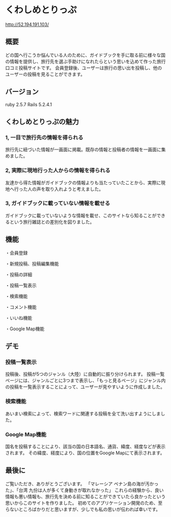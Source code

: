 # くわしめとりっぷ
http://52.194.191.103/

## 概要
どの国へ行こうか悩んでいる人のために、ガイドブックを手に取る前に様々な国の情報を提供し、旅行先を選ぶ手助けになれたらという思いを込めて作った旅行口コミ投稿サイトです。 会員登録後、ユーザーは旅行の思い出を投稿し、他のユーザーの投稿を見ることができます。

## バージョン
ruby 2.5.7
Rails 5.2.4.1

## くわしめとりっぷの魅力
### 1, 一目で旅行先の情報を得られる
旅行先に紐づいた情報が一画面に掲載。既存の情報と投稿者の情報を一画面に集めました。

### 2, 実際に現地行った人からの情報を得られる
友達から得た情報がガイドブックの情報よりも当たっていたことから、実際に現地へ行った人の声を取り入れようと考えました。

### 3, ガイドブックに載っていない情報を載せる
ガイドブックに載っていないような情報を載せ、このサイトなら知ることができるという旅行雑誌との差別化を図りました。

## 機能
・会員登録

・新規投稿、投稿編集機能

・投稿の詳細

・投稿一覧表示

・検索機能

・コメント機能

・いいね機能

・Google Map機能

## デモ
### 投稿一覧表示
投稿後、投稿が5つのジャンル（大陸）に自動的に振り分けられます。
投稿一覧ページには、ジャンルごとに3つまで表示し、「もっと見るページ」にジャンル内の投稿を一覧表示することによって、ユーザーが見やすいように作成しました。

### 検索機能
あいまい検索によって、検索ワードに関連する投稿を全て洗い出すようにしました。

### Google Map機能
国名を投稿することにより、該当の国の日本語名、通貨、緯度、経度などが表示されます。
その緯度、経度により、国の位置をGoogle Mapにて表示されます。

## 最後に
ご覧いただき、ありがとうございます。 「マレーシア ペナン島の海が汚かった」、「台湾 九份は人が多くて身動きが取れなかった」 これらの経験から、良い情報も悪い情報も、旅行先を決める前に知ることができていたら良かったという思いからこのサイトを作りました。 初めてのアプリケーション開発のため、至らないところばかりだと思いますが、少しでも私の思いが伝われば幸いです。
